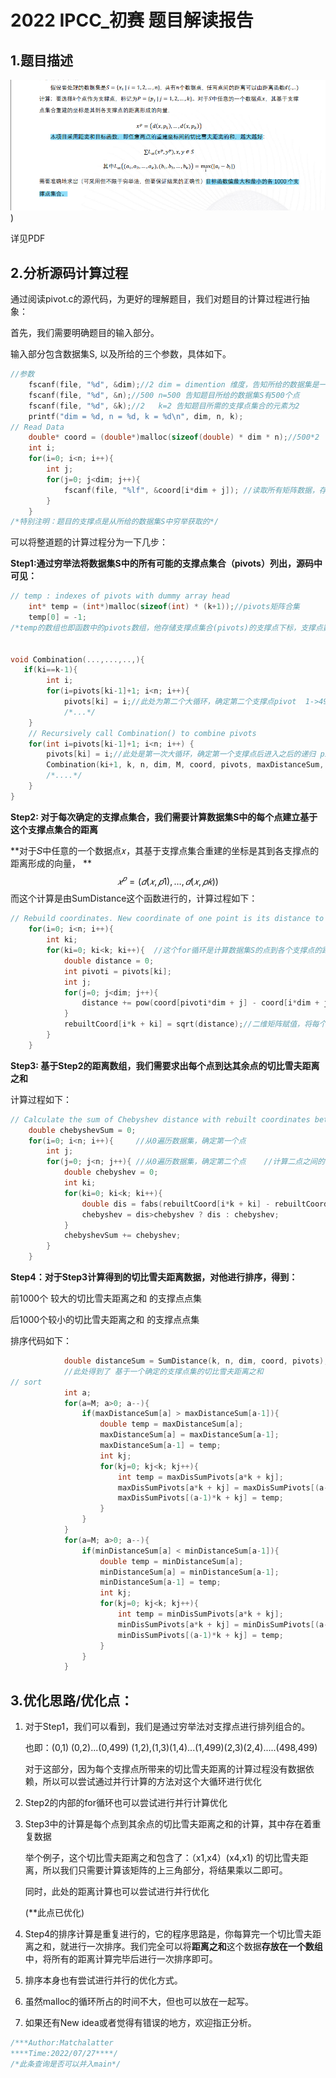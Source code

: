 # 2022 IPCC_初赛 题目解读报告

## 1.题目描述

![图1](https://github.com/24kyou/IPCC_Pivots/blob/main/img/%E5%B1%8F%E5%B9%95%E6%88%AA%E5%9B%BE%202022-07-27%20145531.png))

详见PDF

## 2.分析源码计算过程

通过阅读pivot.c的源代码，为更好的理解题目，我们对题目的计算过程进行抽象：

首先，我们需要明确题目的输入部分。

输入部分包含数据集S, 以及所给的三个参数，具体如下。

```c
//参数	
	fscanf(file, "%d", &dim);//2 dim = dimention 维度，告知所给的数据集是一个二维点集
	fscanf(file, "%d", &n);//500 n=500 告知题目所给的数据集S有500个点
	fscanf(file, "%d", &k);//2   k=2 告知题目所需的支撑点集合的元素为2
	printf("dim = %d, n = %d, k = %d\n", dim, n, k);
// Read Data
   	double* coord = (double*)malloc(sizeof(double) * dim * n);//500*2
    int i;
    for(i=0; i<n; i++){
        int j;
        for(j=0; j<dim; j++){
            fscanf(file, "%lf", &coord[i*dim + j]);	//读取所有矩阵数据，存放在coord这个数组之中
        }
    }
/*特别注明：题目的支撑点是从所给的数据集S中穷举获取的*/
```

可以将整道题的计算过程分为一下几步：

**Step1:通过穷举法将数据集S中的所有可能的支撑点集合（pivots）列出，源码中可见：**

```c
// temp : indexes of pivots with dummy array head
    int* temp = (int*)malloc(sizeof(int) * (k+1));//pivots矩阵合集
    temp[0] = -1;
/*temp的数组也即函数中的pivots数组，他存储支撑点集合(pivots)的支撑点下标，支撑点数据来源于coord数组*/


void Combination(...,...,..,){
   if(ki==k-1){
        int i;
        for(i=pivots[ki-1]+1; i<n; i++){
            pivots[ki] = i;//此处为第二个大循环，确定第二个支撑点pivot  1->499
			/*...*/
    }
    // Recursively call Combination() to combine pivots
    for(int i=pivots[ki-1]+1; i<n; i++) {
        pivots[ki] = i;//此处是第一次大循环，确定第一个支撑点后进入之后的递归 pivots里面所含的是下标
        Combination(ki+1, k, n, dim, M, coord, pivots, maxDistanceSum, maxDisSumPivots, minDistanceSum, minDisSumPivots);
		/*....*/
    }
}
```

**Step2: 对于每次确定的支撑点集合，我们需要计算数据集S中的每个点建立基于这个支撑点集合的距离**

**对于𝑆中任意的一个数据点𝑥，其基于支撑点集合重建的坐标是其到各支撑点的距离形成的向量， **
$$
𝑥^𝑝 = (𝑑(𝑥, 𝑝1 ), … , 𝑑(𝑥, 𝑝𝑘 ))
$$
而这个计算是由SumDistance这个函数进行的，计算过程如下：

```c
// Rebuild coordinates. New coordinate of one point is its distance to each pivot.
    for(i=0; i<n; i++){
        int ki;
        for(ki=0; ki<k; ki++){	//这个for循环是计算数据集S的点到各个支撑点的距离。
            double distance = 0;
            int pivoti = pivots[ki];	
            int j;
            for(j=0; j<dim; j++){
                distance += pow(coord[pivoti*dim + j] - coord[i*dim + j] ,2);// (x-y)^2
            }
            rebuiltCoord[i*k + ki] = sqrt(distance);//二维矩阵赋值，将每个点的距离结果放在这个数组里。
        }
    }
```

**Step3: 基于Step2的距离数组，我们需要求出每个点到达其余点的切比雪夫距离之和**

计算过程如下：

```c
// Calculate the sum of Chebyshev distance with rebuilt coordinates between every points
    double chebyshevSum = 0;
    for(i=0; i<n; i++){		//从0遍历数据集，确定第一个点
        int j;
        for(j=0; j<n; j++){	//从0遍历数据集，确定第二个点	//计算二点之间的切比雪夫距离
            double chebyshev = 0;
            int ki;
            for(ki=0; ki<k; ki++){
                double dis = fabs(rebuiltCoord[i*k + ki] - rebuiltCoord[j*k + ki]);
                chebyshev = dis>chebyshev ? dis : chebyshev;
            }
            chebyshevSum += chebyshev;
        }
    }
```

**Step4：对于Step3计算得到的切比雪夫距离数据，对他进行排序，得到：** 

前1000个 较大的切比雪夫距离之和 的支撑点点集

后1000个较小的切比雪夫距离之和 的支撑点点集

排序代码如下：

```c
			double distanceSum = SumDistance(k, n, dim, coord, pivots);
			//此处得到了 基于一个确定的支撑点集的切比雪夫距离之和
// sort
            int a;
            for(a=M; a>0; a--){
                if(maxDistanceSum[a] > maxDistanceSum[a-1]){
                    double temp = maxDistanceSum[a];
                    maxDistanceSum[a] = maxDistanceSum[a-1];
                    maxDistanceSum[a-1] = temp;
                    int kj;
                    for(kj=0; kj<k; kj++){
                        int temp = maxDisSumPivots[a*k + kj];
                        maxDisSumPivots[a*k + kj] = maxDisSumPivots[(a-1)*k + kj];
                        maxDisSumPivots[(a-1)*k + kj] = temp;
                    }
                }
            }
            for(a=M; a>0; a--){
                if(minDistanceSum[a] < minDistanceSum[a-1]){
                    double temp = minDistanceSum[a];
                    minDistanceSum[a] = minDistanceSum[a-1];
                    minDistanceSum[a-1] = temp;
                    int kj;
                    for(kj=0; kj<k; kj++){
                        int temp = minDisSumPivots[a*k + kj];
                        minDisSumPivots[a*k + kj] = minDisSumPivots[(a-1)*k + kj];
                        minDisSumPivots[(a-1)*k + kj] = temp;
                    }
                }
            }
```

## 3.优化思路/优化点：

1. 对于Step1，我们可以看到，我们是通过穷举法对支撑点进行排列组合的。

   也即：(0,1) (0,2)...(0,499) (1,2),(1,3)(1,4)...(1,499)(2,3)(2,4).....(498,499)

   对于这部分，因为每个支撑点所带来的切比雪夫距离的计算过程没有数据依赖，所以可以尝试通过并行计算的方法对这个大循环进行优化

2. Step2的内部的for循环也可以尝试进行并行计算优化

3. Step3中的计算是每个点到其余点的切比雪夫距离之和的计算，其中存在着重复数据

   举个例子，这个切比雪夫距离之和包含了：（x1,x4）(x4,x1) 的切比雪夫距离，所以我们只需要计算该矩阵的上三角部分，将结果乘以二即可。

   同时，此处的距离计算也可以尝试进行并行优化

   (**此点已优化)

4. Step4的排序计算是重复进行的，它的程序思路是，你每算完一个切比雪夫距离之和，就进行一次排序。我们完全可以将**距离之和**这个数据**存放在一个数组**中，将所有的距离计算完毕后进行一次排序即可。

5. 排序本身也有尝试进行并行的优化方式。

6. 虽然malloc的循环所占的时间不大，但也可以放在一起写。

7. 如果还有New idea或者觉得有错误的地方，欢迎指正分析。

```c
/***Author:Matchalatter
****Time:2022/07/27****/
/*此条查询是否可以并入main*/
```

